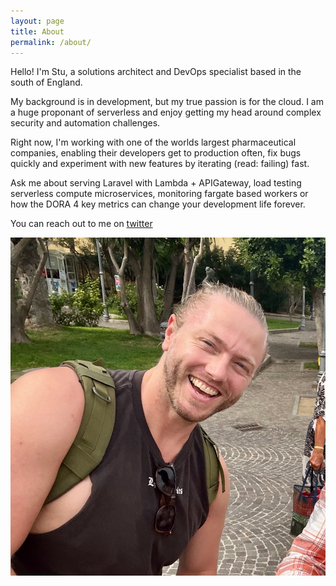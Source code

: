 ```yaml
---
layout: page
title: About
permalink: /about/
---
```


Hello! I'm Stu, a solutions architect and DevOps specialist based in the south of England.

My background is in development, but my true passion is for the cloud. I am a huge proponant of serverless and enjoy getting my head around complex security and automation challenges.

Right now, I'm working with one of the worlds largest pharmaceutical companies, enabling their developers get to production often, fix bugs quickly and experiment with new features by iterating (read: failing) fast.

Ask me about serving Laravel with Lambda + APIGateway, load testing serverless compute microservices, monitoring fargate based workers or how the DORA 4 key metrics can change your development life forever.

You can reach out to me on [twitter](https://twitter.com/speakclouder)

![Stu Mason, DevOps & Solutions Architect Professional](/assets/img/profile.jpeg "Hello!")
